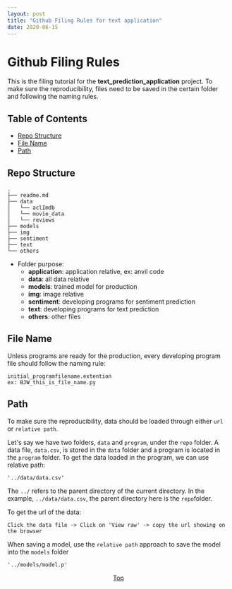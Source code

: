 ```yaml
---
layout: post
title: "Github Filing Rules for text application"
date: 2020-06-15
---
```


# Github Filing Rules
This is the filing tutorial for the __text_prediction_application__ project. To make sure the reproducibility, files need to be saved in the certain folder and following the naming rules.
 

## Table of Contents
* <a href="#structure">Repo Structure</a>
* <a href="#filename">File Name</a>
* <a href="#path">Path</a>


## <span id="structure">Repo Structure</span>

```
.
├── readme.md
├── data
│   └── aclImdb
│   └── movie_data	
│   └── reviews	
├── models
├── img
├── sentiment
├── text
└── others
```


* Folder purpose:
	- __application__: application relative, ex: anvil code
	- __data__:  all data relative
	- __models__: trained model for production 
	- __img__: image relative
	- __sentiment__: developing programs for sentiment prediction
	- __text__: developing programs for text prediction
	- __others__: other files


## <span id="filename">File Name</span>
Unless programs are ready for the production, every developing program file should follow the naming rule:  

```
initial_programfilename.extention
ex: BJW_this_is_file_name.py
```

## <span id="path">Path</span>
To make sure the reproducibility, data should be loaded through either `url` or `relative path`. 

Let's say we have two folders, `data` and `program`, under the `repo` folder. A data file, `data.csv`, is stored in the `data` folder and a program is located in the `program` folder. To get the data loaded in the program, we can use relative path:

```
'../data/data.csv'
```

The `../` refers to the parent directory of the current directory. In the example, `../data/data.csv`, the parent directory here is the `repo`folder.   

To get the url of the data:

```
Click the data file -> Click on 'View raw' -> copy the url showing on the browser
```

When saving a model, use the `relative path` approach to save the model into the `models` folder

```
'../models/model.p'
```


[<p align='center'>Top</p>](#github-filing-rules)
